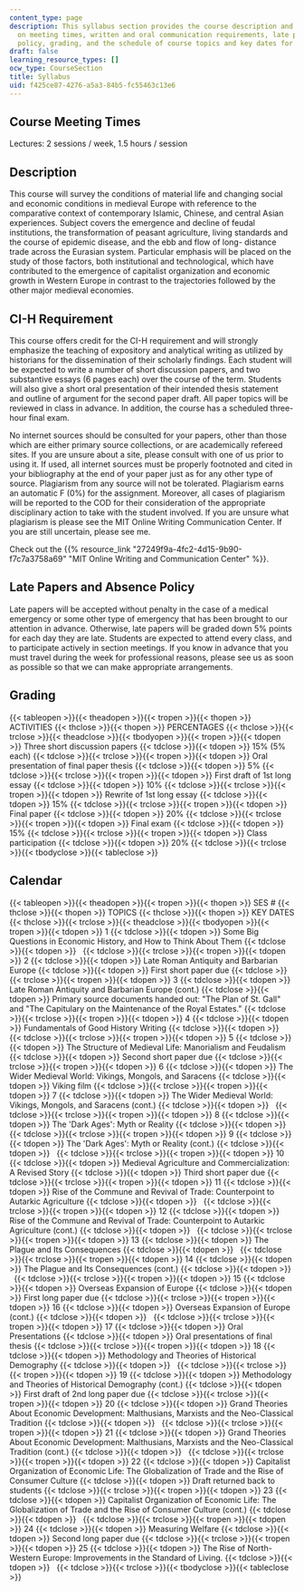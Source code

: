 ```yaml
---
content_type: page
description: This syllabus section provides the course description and information
  on meeting times, written and oral communication requirements, late papers and absence
  policy, grading, and the schedule of course topics and key dates for the course.
draft: false
learning_resource_types: []
ocw_type: CourseSection
title: Syllabus
uid: f425ce87-4276-a5a3-84b5-fc55463c13e6
---
```

## Course Meeting Times

Lectures: 2 sessions / week, 1.5 hours / session

## Description

This course will survey the conditions of material life and changing social and economic conditions in medieval Europe with reference to the comparative context of contemporary Islamic, Chinese, and central Asian experiences. Subject covers the emergence and decline of feudal institutions, the transformation of peasant agriculture, living standards and the course of epidemic disease, and the ebb and flow of long- distance trade across the Eurasian system. Particular emphasis will be placed on the study of those factors, both institutional and technological, which have contributed to the emergence of capitalist organization and economic growth in Western Europe in contrast to the trajectories followed by the other major medieval economies.

## CI-H Requirement

This course offers credit for the CI-H requirement and will strongly emphasize the teaching of expository and analytical writing as utilized by historians for the dissemination of their scholarly findings. Each student will be expected to write a number of short discussion papers, and two substantive essays (6 pages each) over the course of the term. Students will also give a short oral presentation of their intended thesis statement and outline of argument for the second paper draft. All paper topics will be reviewed in class in advance. In addition, the course has a scheduled three-hour final exam.

No internet sources should be consulted for your papers, other than those which are either primary source collections, or are academically refereed sites. If you are unsure about a site, please consult with one of us prior to using it. If used, all internet sources must be properly footnoted and cited in your bibliography at the end of your paper just as for any other type of source. Plagiarism from any source will not be tolerated. Plagiarism earns an automatic F (0%) for the assignment. Moreover, all cases of plagiarism will be reported to the COD for their consideration of the appropriate disciplinary action to take with the student involved. If you are unsure what plagiarism is please see the MIT Online Writing Communication Center. If you are still uncertain, please see me.

Check out the {{% resource_link "27249f9a-4fc2-4d15-9b90-f7c7a3758a69" "MIT Online Writing and Communication Center" %}}.

## Late Papers and Absence Policy

Late papers will be accepted without penalty in the case of a medical emergency or some other type of emergency that has been brought to our attention in advance. Otherwise, late papers will be graded down 5% points for each day they are late. Students are expected to attend every class, and to participate actively in section meetings. If you know in advance that you must travel during the week for professional reasons, please see us as soon as possible so that we can make appropriate arrangements.

## Grading

{{< tableopen >}}{{< theadopen >}}{{< tropen >}}{{< thopen >}}
ACTIVITIES
{{< thclose >}}{{< thopen >}}
PERCENTAGES
{{< thclose >}}{{< trclose >}}{{< theadclose >}}{{< tbodyopen >}}{{< tropen >}}{{< tdopen >}}
Three short discussion papers
{{< tdclose >}}{{< tdopen >}}
15% (5% each)
{{< tdclose >}}{{< trclose >}}{{< tropen >}}{{< tdopen >}}
Oral presentation of final paper thesis
{{< tdclose >}}{{< tdopen >}}
5%
{{< tdclose >}}{{< trclose >}}{{< tropen >}}{{< tdopen >}}
First draft of 1st long essay
{{< tdclose >}}{{< tdopen >}}
10%
{{< tdclose >}}{{< trclose >}}{{< tropen >}}{{< tdopen >}}
Rewrite of 1st long essay
{{< tdclose >}}{{< tdopen >}}
15%
{{< tdclose >}}{{< trclose >}}{{< tropen >}}{{< tdopen >}}
Final paper
{{< tdclose >}}{{< tdopen >}}
20%
{{< tdclose >}}{{< trclose >}}{{< tropen >}}{{< tdopen >}}
Final exam
{{< tdclose >}}{{< tdopen >}}
15%
{{< tdclose >}}{{< trclose >}}{{< tropen >}}{{< tdopen >}}
Class participation
{{< tdclose >}}{{< tdopen >}}
20%
{{< tdclose >}}{{< trclose >}}{{< tbodyclose >}}{{< tableclose >}}

## Calendar

{{< tableopen >}}{{< theadopen >}}{{< tropen >}}{{< thopen >}}
SES #
{{< thclose >}}{{< thopen >}}
TOPICS
{{< thclose >}}{{< thopen >}}
KEY DATES
{{< thclose >}}{{< trclose >}}{{< theadclose >}}{{< tbodyopen >}}{{< tropen >}}{{< tdopen >}}
1
{{< tdclose >}}{{< tdopen >}}
Some Big Questions in Economic History, and How to Think About Them
{{< tdclose >}}{{< tdopen >}}
 
{{< tdclose >}}{{< trclose >}}{{< tropen >}}{{< tdopen >}}
2
{{< tdclose >}}{{< tdopen >}}
Late Roman Antiquity and Barbarian Europe
{{< tdclose >}}{{< tdopen >}}
First short paper due
{{< tdclose >}}{{< trclose >}}{{< tropen >}}{{< tdopen >}}
3
{{< tdclose >}}{{< tdopen >}}
Late Roman Antiquity and Barbarian Europe (cont.)
{{< tdclose >}}{{< tdopen >}}
Primary source documents handed out: "The Plan of St. Gall" and "The Capitulary on the Maintenance of the Royal Estates."
{{< tdclose >}}{{< trclose >}}{{< tropen >}}{{< tdopen >}}
4
{{< tdclose >}}{{< tdopen >}}
Fundamentals of Good History Writing
{{< tdclose >}}{{< tdopen >}}
 
{{< tdclose >}}{{< trclose >}}{{< tropen >}}{{< tdopen >}}
5
{{< tdclose >}}{{< tdopen >}}
The Structure of Medieval Life: Manorialism and Feudalism
{{< tdclose >}}{{< tdopen >}}
Second short paper due
{{< tdclose >}}{{< trclose >}}{{< tropen >}}{{< tdopen >}}
6
{{< tdclose >}}{{< tdopen >}}
The Wider Medieval World: Vikings, Mongols, and Saracens
{{< tdclose >}}{{< tdopen >}}
Viking film
{{< tdclose >}}{{< trclose >}}{{< tropen >}}{{< tdopen >}}
7
{{< tdclose >}}{{< tdopen >}}
The Wider Medieval World: Vikings, Mongols, and Saracens (cont.)
{{< tdclose >}}{{< tdopen >}}
 
{{< tdclose >}}{{< trclose >}}{{< tropen >}}{{< tdopen >}}
8
{{< tdclose >}}{{< tdopen >}}
The 'Dark Ages': Myth or Reality
{{< tdclose >}}{{< tdopen >}}
 
{{< tdclose >}}{{< trclose >}}{{< tropen >}}{{< tdopen >}}
9
{{< tdclose >}}{{< tdopen >}}
The 'Dark Ages': Myth or Reality (cont.)
{{< tdclose >}}{{< tdopen >}}
 
{{< tdclose >}}{{< trclose >}}{{< tropen >}}{{< tdopen >}}
10
{{< tdclose >}}{{< tdopen >}}
Medieval Agriculture and Commercialization: A Revised Story
{{< tdclose >}}{{< tdopen >}}
Third short paper due
{{< tdclose >}}{{< trclose >}}{{< tropen >}}{{< tdopen >}}
11
{{< tdclose >}}{{< tdopen >}}
Rise of the Commune and Revival of Trade: Counterpoint to Autarkic Agriculture
{{< tdclose >}}{{< tdopen >}}
 
{{< tdclose >}}{{< trclose >}}{{< tropen >}}{{< tdopen >}}
12
{{< tdclose >}}{{< tdopen >}}
Rise of the Commune and Revival of Trade: Counterpoint to Autarkic Agriculture (cont.)
{{< tdclose >}}{{< tdopen >}}
 
{{< tdclose >}}{{< trclose >}}{{< tropen >}}{{< tdopen >}}
13
{{< tdclose >}}{{< tdopen >}}
The Plague and Its Consequences
{{< tdclose >}}{{< tdopen >}}
 
{{< tdclose >}}{{< trclose >}}{{< tropen >}}{{< tdopen >}}
14
{{< tdclose >}}{{< tdopen >}}
The Plague and Its Consequences (cont.)
{{< tdclose >}}{{< tdopen >}}
 
{{< tdclose >}}{{< trclose >}}{{< tropen >}}{{< tdopen >}}
15
{{< tdclose >}}{{< tdopen >}}
Overseas Expansion of Europe
{{< tdclose >}}{{< tdopen >}}
First long paper due
{{< tdclose >}}{{< trclose >}}{{< tropen >}}{{< tdopen >}}
16
{{< tdclose >}}{{< tdopen >}}
Overseas Expansion of Europe (cont.)
{{< tdclose >}}{{< tdopen >}}
 
{{< tdclose >}}{{< trclose >}}{{< tropen >}}{{< tdopen >}}
17
{{< tdclose >}}{{< tdopen >}}
Oral Presentations
{{< tdclose >}}{{< tdopen >}}
Oral presentations of final thesis
{{< tdclose >}}{{< trclose >}}{{< tropen >}}{{< tdopen >}}
18
{{< tdclose >}}{{< tdopen >}}
Methodology and Theories of Historical Demography
{{< tdclose >}}{{< tdopen >}}
 
{{< tdclose >}}{{< trclose >}}{{< tropen >}}{{< tdopen >}}
19
{{< tdclose >}}{{< tdopen >}}
Methodology and Theories of Historical Demography (cont.)
{{< tdclose >}}{{< tdopen >}}
First draft of 2nd long paper due
{{< tdclose >}}{{< trclose >}}{{< tropen >}}{{< tdopen >}}
20
{{< tdclose >}}{{< tdopen >}}
Grand Theories About Economic Development: Malthusians, Marxists and the Neo-Classical Tradition
{{< tdclose >}}{{< tdopen >}}
 
{{< tdclose >}}{{< trclose >}}{{< tropen >}}{{< tdopen >}}
21
{{< tdclose >}}{{< tdopen >}}
Grand Theories About Economic Development: Malthusians, Marxists and the Neo-Classical Tradition (cont.)
{{< tdclose >}}{{< tdopen >}}
 
{{< tdclose >}}{{< trclose >}}{{< tropen >}}{{< tdopen >}}
22
{{< tdclose >}}{{< tdopen >}}
Capitalist Organization of Economic Life: The Globalization of Trade and the Rise of Consumer Culture
{{< tdclose >}}{{< tdopen >}}
Draft returned back to students
{{< tdclose >}}{{< trclose >}}{{< tropen >}}{{< tdopen >}}
23
{{< tdclose >}}{{< tdopen >}}
Capitalist Organization of Economic Life: The Globalization of Trade and the Rise of Consumer Culture (cont.)
{{< tdclose >}}{{< tdopen >}}
 
{{< tdclose >}}{{< trclose >}}{{< tropen >}}{{< tdopen >}}
24
{{< tdclose >}}{{< tdopen >}}
Measuring Welfare
{{< tdclose >}}{{< tdopen >}}
Second long paper due
{{< tdclose >}}{{< trclose >}}{{< tropen >}}{{< tdopen >}}
25
{{< tdclose >}}{{< tdopen >}}
The Rise of North-Western Europe: Improvements in the Standard of Living.
{{< tdclose >}}{{< tdopen >}}
 
{{< tdclose >}}{{< trclose >}}{{< tbodyclose >}}{{< tableclose >}}